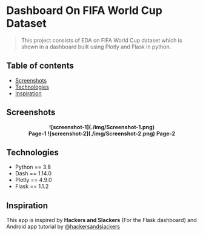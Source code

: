 # Dashboard On FIFA World Cup Dataset 
> This project consists of EDA on FIFA World Cup dataset which is shown in a dashboard built using Plotly and Flask in python.


## Table of contents
* [Screenshots](#screenshots)
* [Technologies](#technologies)
* [Inspiration](#inspiration)


## Screenshots
<p align="center">
  <b>![screenshot-1](./img/Screenshot-1.png)</b><br>
  <b>Page-1</b>
  <b>![screenshot-2](./img/Screenshot-2.png)</b>
  <b>Page-2</b>
</p>

## Technologies
* Python == 3.8
* Dash == 1.14.0
* Plotly == 4.9.0
* Flask == 1.1.2


## Inspiration
This app is inspired by  **Hackers and Slackers** (For the Flask dashboard)
and Android app tutorial by [@hackersandslackers](https://hackersandslackers.com/plotly-dash-with-flask/)
